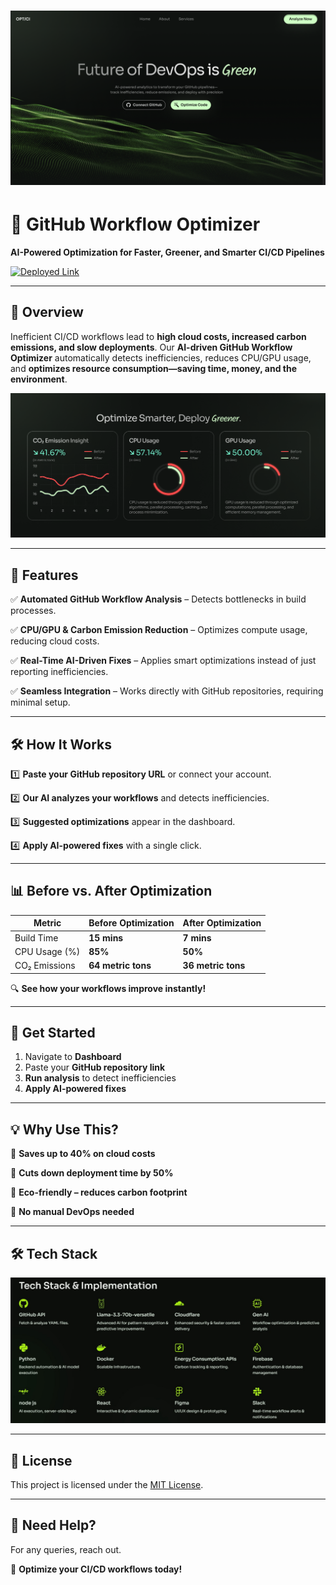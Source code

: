 # ![OPT/CI](/home.png)

# 🚀 GitHub Workflow Optimizer

**AI-Powered Optimization for Faster, Greener, and Smarter CI/CD Pipelines**

[![Deployed Link](https://img.shields.io/badge/Live-Demo-brightgreen)](https://github.com/Rio-awsm/git-workflow-optimisation)

---

## 🔹 Overview

Inefficient CI/CD workflows lead to **high cloud costs, increased carbon emissions, and slow deployments**. Our **AI-driven GitHub Workflow Optimizer** automatically detects inefficiencies, reduces CPU/GPU usage, and **optimizes resource consumption—saving time, money, and the environment**.

![OPT/CI](/dashboard.png)

---

## 🌟 Features

✅ **Automated GitHub Workflow Analysis** – Detects bottlenecks in build processes.

✅ **CPU/GPU & Carbon Emission Reduction** – Optimizes compute usage, reducing cloud costs.

✅ **Real-Time AI-Driven Fixes** – Applies smart optimizations instead of just reporting inefficiencies.

✅ **Seamless Integration** – Works directly with GitHub repositories, requiring minimal setup.

---

## 🛠 How It Works

1️⃣ **Paste your GitHub repository URL** or connect your account.

2️⃣ **Our AI analyzes your workflows** and detects inefficiencies.

3️⃣ **Suggested optimizations** appear in the dashboard.

4️⃣ **Apply AI-powered fixes** with a single click.

---

## 📊 Before vs. After Optimization

| Metric | Before Optimization | After Optimization |
| --- | --- | --- |
| Build Time | **15 mins** | **7 mins** |
| CPU Usage (%) | **85%** | **50%** |
| CO₂ Emissions | **64 metric tons** | **36 metric tons** |

🔍 **See how your workflows improve instantly!**

---

## 🚀 Get Started

1. Navigate to **Dashboard**
2. Paste your **GitHub repository link**
3. **Run analysis** to detect inefficiencies
4. **Apply AI-powered fixes**

---

## 💡 Why Use This?

🔹 **Saves up to 40% on cloud costs**

🔹 **Cuts down deployment time by 50%**

🔹 **Eco-friendly – reduces carbon footprint**

🔹 **No manual DevOps needed**

---

## 🛠 Tech Stack

![Tech Stack](tech.jpg)

---

## 📜 License

This project is licensed under the [MIT License](LICENSE).

---

## 💬 Need Help?

For any queries, reach out.

🚀 **Optimize your CI/CD workflows today!**
